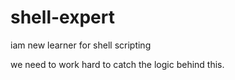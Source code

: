 # shell-expert
iam new learner for shell scripting

we need to work hard to catch the logic behind this.
